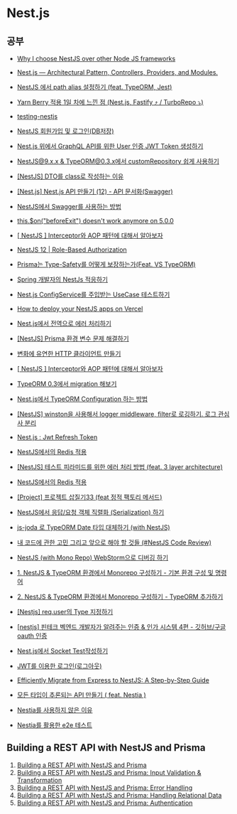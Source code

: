 # Nest.js

## 공부

- [Why I choose NestJS over other Node JS frameworks](https://medium.com/monstar-lab-bangladesh-engineering/why-i-choose-nestjs-over-other-node-js-frameworks-6cdbd083ae67)

- [Nest.js — Architectural Pattern, Controllers, Providers, and Modules.](https://medium.com/geekculture/nest-js-architectural-pattern-controllers-providers-and-modules-406d9b192a3a)

- [NestJS 에서 path alias 설정하기 (feat. TypeORM, Jest)](https://velog.io/@modolee/nestjs-path-alias-feat-typeorm-jest)

- [Yarn Berry 적용 1일 차에 느낀 점 (Nest.js, Fastify ⤴️ / TurboRepo ⤵️)](https://velog.io/@johnwi/wil-01-Yarn-Berry)

- [testing-nestjs](https://github.com/jmcdo29/testing-nestjs)

- [NestJS 회원가입 및 로그인(DB저장)](https://velog.io/@ehgks0000/NestJS-DB저장하기TypeORM#localstrategyts-생성)

- [Nest.js 위에서 GraphQL API를 위한 User 인증 JWT Token 생성하기](https://velog.io/@song22861/Nest.js-%EC%9C%84%EC%97%90%EC%84%9C-GraphQL-API%EB%A5%BC-%EC%9C%84%ED%95%9C-User-%EC%9D%B8%EC%A6%9D-JWT-Token-%EC%83%9D%EC%84%B1%ED%95%98%EA%B8%B0)

- [NestJS@9.x.x & TypeORM@0.3.x에서 customRepository 쉽게 사용하기](https://velog.io/@wonjun1995/NestJS9.x.x-TypeORM0.3.x에서-customRepository-쉽게-사용하기)

- [[NestJS] DTO를 class로 작성하는 이유](https://velog.io/@choiramsey8/NestJS-DTO를-class로-작성하는-이유)

- [[Nest.js] Nest.js API 만들기 (12) - API 문서화(Swagger)](https://any-ting.tistory.com/122)

- [NestJS에서 Swagger를 사용하는 방법](https://jhyeok.com/nestjs-swagger/)

- [this.$on("beforeExit") doesn't work anymore on 5.0.0](https://github.com/prisma/prisma/issues/20171)

- [[ NestJS ] Interceptor와 AOP 패턴에 대해서 알아보자](https://tasddc.tistory.com/129)

- [NestJS 12 | Role-Based Authorization](https://velog.io/@hkja0111/NestJS-12-Role-Based-Authorization)

- [Prisma는 Type-Safety를 어떻게 보장하는가(Feat. VS TypeORM)](https://marades.tistory.com/26)

- [Spring 개발자의 NestJs 적응하기](https://medium.com/zigbang/spring-%EA%B0%9C%EB%B0%9C%EC%9E%90%EC%9D%98-nestjs-%EC%A0%81%EC%9D%91%ED%95%98%EA%B8%B0-a816fa0f38a9)

- [Nest.js ConfigService를 주입받는 UseCase 테스트하기](https://juneyoung.io/development-nestjs-usecase-unit-test-with-di-220320)

- [How to deploy your NestJS apps on Vercel](https://dev.to/leduc1901/how-to-deploy-your-nestjs-apps-on-vercel-3nh9)

- [Nest.js에서 전역으로 에러 처리하기](https://velog.io/@yiyb0603/Nest.js에서-전역으로-에러-처리하기)

- [[NestJS] Prisma 환경 변수 문제 해결하기](https://velog.io/@yejin0528/NestJS-Prisma-%ED%99%98%EA%B2%BD-%EB%B3%80%EC%88%98-%EB%AC%B8%EC%A0%9C-%ED%95%B4%EA%B2%B0%ED%95%98%EA%B8%B0)

- [변화에 유연한 HTTP 클라이언트 만들기](https://tech.inflab.com/20230723-pure-http-client/)

- [[ NestJS ] Interceptor와 AOP 패턴에 대해서 알아보자](https://tasddc.tistory.com/129)

- [TypeORM 0.3에서 migration 해보기](https://whyhard.tistory.com/59)

- [Nest.js에서 TypeORM Configuration 하는 방법](https://whyhard.tistory.com/61)

- [[NestJS] winston을 사용해서 logger middleware, filter로 로깅하기. 로그 관심사 분리](https://pypystory.tistory.com/80)

- [Nest.js : Jwt Refresh Token](https://soonyubi.github.io/jwt-refresh-token/)

- [NestJS에서의 Redis 적용](https://kscodebase.tistory.com/686)

- [[NestJS] 테스트 피라미드를 위한 에러 처리 방법 (feat. 3 layer architecture)](https://charming-kyu.tistory.com/48)

- [NestJS에서의 Redis 적용](https://kscodebase.tistory.com/686)

- [[Project] 프로젝트 삽질기33 (feat 정적 팩토리 메서드)](https://overcome-the-limits.tistory.com/714#%EC%A0%95%EC%A0%81-%ED%8C%A9%ED%86%A0%EB%A6%AC-%EB%A9%94%EC%84%9C%EB%93%9C)

- [NestJS에서 응답/요청 객체 직렬화 (Serialization) 하기](https://jojoldu.tistory.com/610)

- [js-joda 로 TypeORM Date 타입 대체하기 (with NestJS)](https://jojoldu.tistory.com/600)

- [내 코드에 관한 고민 그리고 앞으로 해야 할 것들 (#NestJS Code Review)](https://coding-groot.tistory.com/183)

- [NestJS (with Mono Repo) WebStorm으로 디버깅 하기](https://jojoldu.tistory.com/607)

- [1. NestJS & TypeORM 환경에서 Monorepo 구성하기 - 기본 환경 구성 및 명령어](https://jojoldu.tistory.com/594)

- [2. NestJS & TypeORM 환경에서 Monorepo 구성하기 - TypeORM 추가하기](https://jojoldu.tistory.com/597)

- [[Nestjs] req.user의 Type 지정하기](https://velog.io/@linho1150/Nestjs-req.user의-Type-지정하기)

- [[nestjs] 핀테크 벡엔드 개발자가 알려주는 인증 & 인가 시스템 4편 - 깃허브/구글 oauth 인증](https://m.blog.naver.com/pjt3591oo/223137573151)

- [Nest.js에서 Socket Test작성하기](https://medium.com/@jinsung1048/nest-js%EC%97%90%EC%84%9C-socket-test%EC%9E%91%EC%84%B1%ED%95%98%EA%B8%B0-184cd66b9f6a)

- [JWT를 이용한 로그인(로그아웃)](https://velog.io/@yukina1418/JWT%EB%A5%BC-%EC%9D%B4%EC%9A%A9%ED%95%9C-%EB%A1%9C%EA%B7%B8%EC%9D%B8%EB%A1%9C%EA%B7%B8%EC%95%84%EC%9B%83)

- [Efficiently Migrate from Express to NestJS: A Step-by-Step Guide](https://delvingdeveloper.com/posts/migrating-from-express-to-nestjs)

- [모든 타입이 추론되는 API 만들기 ( feat. Nestia )](https://kscodebase.tistory.com/663)

- [Nestia를 사용하지 않은 이유](https://velog.io/@joch2712/Nestia%EB%A5%BC-%EC%82%AC%EC%9A%A9%ED%95%98%EC%A7%80-%EC%95%8A%EC%9D%80-%EC%9D%B4%EC%9C%A0)

- [Nestia를 활용한 e2e 테스트](https://kscodebase.tistory.com/642)

## Building a REST API with NestJS and Prisma

1. [Building a REST API with NestJS and Prisma](https://www.prisma.io/blog/nestjs-prisma-rest-api-7D056s1BmOL0)
2. [Building a REST API with NestJS and Prisma: Input Validation & Transformation](https://www.prisma.io/blog/nestjs-prisma-validation-7D056s1kOla1)
3. [Building a REST API with NestJS and Prisma: Error Handling](https://www.prisma.io/blog/nestjs-prisma-error-handling-7D056s1kOop2)
4. [Building a REST API with NestJS and Prisma: Handling Relational Data](https://www.prisma.io/blog/nestjs-prisma-relational-data-7D056s1kOabc)
5. [Building a REST API with NestJS and Prisma: Authentication](https://www.prisma.io/blog/nestjs-prisma-authentication-7D056s1s0k3l)
